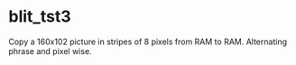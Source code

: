 # blit_tst3

Copy a 160x102 picture in stripes of 8 pixels from RAM to RAM.
Alternating phrase and pixel wise.
